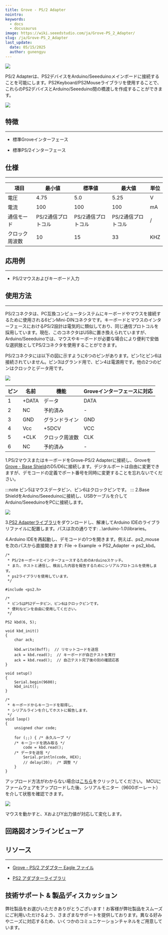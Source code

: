 ```yaml
---
title: Grove - PS/2 Adapter
nointro:
keywords:
  - docs
  - docusaurus
image: https://wiki.seeedstudio.com/ja/Grove-PS_2_Adapter/
slug: /ja/Grove-PS_2_Adapter
last_update:
  date: 05/15/2025
  author: gunengyu
---
```



 ![](https://files.seeedstudio.com/wiki/Grove-PS_2_Adapter/img/PS221_sensor.jpg)

PS/2 Adapterは、PS2デバイスをArduino/Seeeduinoメインボードに接続することを可能にします。PS2Keyboard/PS2Mouseライブラリを使用することで、これらのPS2デバイスとArduino/Seeeduino間の橋渡しを作成することができます。

[![](https://files.seeedstudio.com/wiki/Seeed-WiKi/docs/images/300px-Get_One_Now_Banner-ragular.png)](https://www.seeedstudio.com/Grove-PS%262-Adapter-p-966.html)

## 特徴

---

* 標準Groveインターフェース

* 標準PS/2インターフェース

## 仕様

---
| 項目 | 最小値 | 標準値 | 最大値 | 単位 |
|------|--------|--------|--------|------|
| 電圧 | 4.75 | 5.0 | 5.25 | V |
| 電流 | 100 | 100 | 100 | mA |
| 通信モード | PS/2通信プロトコル | PS/2通信プロトコル | PS/2通信プロトコル | / |
| クロック周波数 | 10 | 15 | 33 | KHZ |

## 応用例

---

* PS/2マウスおよびキーボード入力

## 使用方法

---
PS/2コネクタは、PC互換コンピュータシステムにキーボードやマウスを接続するために使用される6ピンMini-DINコネクタです。キーボードとマウスのインターフェースにおけるPS/2設計は電気的に類似しており、同じ通信プロトコルを採用しています。現在、このコネクタはUSBに置き換えられていますが、Arduino/Seeeduinoでは、マウスやキーボードが必要な場合により便利で安価な選択肢としてPS/2コネクタを使用することができます。

PS/2コネクタには以下の図に示すように6つのピンがあります。ピン1とピン6は接続されていません。ピン3はグランド用で、ピン4は電源用です。他の2つのピンはクロックとデータ用です。

 ![](https://files.seeedstudio.com/wiki/Grove-PS_2_Adapter/img/MiniDIN-6_Connector.svg.png)

| ピン | 名前 | 機能 | Groveインターフェースに対応 |
|------|------|------|---------------------------|
| 1 | +DATA | データ | DATA |
| 2 | NC | 予約済み | - |
| 3 | GND | グランドライン | GND |
| 4 | Vcc | +5DCV | VCC |
| 5 | +CLK | クロック周波数 | CLK |
| 6 | NC | 予約済み | - |

1.PS/2マウスまたはキーボードをGrove-PS/2 Adapterに接続し、Groveを[Grove - Base Shield](https://www.seeedstudio.com/depot/grove-base-shield-p-754.html?cPath=132_134)のD5/D6に接続します。デジタルポートは自由に変更できますが、デモコードの定義でポート番号を同時に変更することを忘れないでください。

:::note
     ピン5はマウスデータピン、ピン6はクロックピンです。
:::
 2.Base ShieldをArduino/Seeeduinoに接続し、USBケーブルを介してArduino/SeeeduinoをPCに接続します。

![](https://files.seeedstudio.com/wiki/Grove-PS_2_Adapter/img/PS2_sensorss.jpg)

3.[PS2 Adapterライブラリ](https://files.seeedstudio.com/wiki/Grove-PS_2_Adapter/res/PS2_Adapter_Library.zip)をダウンロードし、解凍してArduino IDEのライブラリファイルに配置します。パスは次の通りです: ..\arduino-1.0\libraries。

4.Arduino IDEを再起動し、デモコードの1つを開きます。例えば、ps2_mouseを次のパスから直接開きます: File -> Example -> PS2_Adapter -> ps2_kbd。

```
/*
 * PS/2キーボードとインターフェースするためのArduinoスケッチ。
 * また、ホストと通信し、検出した内容を報告するためにシリアルプロトコルを使用します。
 * ps2ライブラリを使用しています。
 */

#include <ps2.h>

/*
 * ピン5はPS2データピン、ピン6はクロックピンです。
 * 便利なピンを自由に使用してください。
 */

PS2 kbd(6, 5);

void kbd_init()
{
    char ack;

    kbd.write(0xff);  // リセットコードを送信
    ack = kbd.read();  // キーボードが自己テストを実行
    ack = kbd.read();  // 自己テスト完了後の別の確認応答
}

void setup()
{
    Serial.begin(9600);
    kbd_init();
}

/*
 * キーボードからキーコードを取得し、
 * シリアルラインを介してホストに報告します。
 */
void loop()
{
    unsigned char code;

    for (;;) { /* 永久ループ */
    /* キーコードを読み取る */
        code = kbd.read();
    /* データを送信 */
        Serial.println(code, HEX);
        // delay(20);  /* 調整 */
    }
}
```

アップロード方法がわからない場合は[こちら](https://www.seeedstudio.com/wiki/Upload_Code)をクリックしてください。
 MCUにファームウェアをアップロードした後、シリアルモニター（9600ボーレート）を介して状態を確認できます。

 ![](https://files.seeedstudio.com/wiki/Grove-PS_2_Adapter/img/Result.jpg)

 マウスを動かすと、XおよびY出力値が対応して変化します。

## 回路図オンラインビューア

<div className="altium-ecad-viewer" data-project-src="https://files.seeedstudio.com/wiki/Grove-PS_2_Adapter/res/Grove-PS2_Adapter_eagle_file.zip" style={{borderRadius: '0px 0px 4px 4px', height: 500, borderStyle: 'solid', borderWidth: 1, borderColor: 'rgb(241, 241, 241)', overflow: 'hidden', maxWidth: 1280, maxHeight: 700, boxSizing: 'border-box'}}>
</div>

## リソース

---

* [Grove - PS/2 アダプター Eagle ファイル](https://files.seeedstudio.com/wiki/Grove-PS_2_Adapter/res/Grove-PS2_Adapter_eagle_file.zip)

* [PS2 アダプターライブラリ](https://files.seeedstudio.com/wiki/Grove-PS_2_Adapter/res/PS2_Adapter_Library.zip)

## 技術サポート & 製品ディスカッション

弊社製品をお選びいただきありがとうございます！お客様が弊社製品をスムーズにご利用いただけるよう、さまざまなサポートを提供しております。異なる好みやニーズに対応するため、いくつかのコミュニケーションチャネルをご用意しています。

<div class="button_tech_support_container">
<a href="https://forum.seeedstudio.com/" class="button_forum"></a> 
<a href="https://www.seeedstudio.com/contacts" class="button_email"></a>
</div>

<div class="button_tech_support_container">
<a href="https://discord.gg/eWkprNDMU7" class="button_discord"></a> 
<a href="https://github.com/Seeed-Studio/wiki-documents/discussions/69" class="button_discussion"></a>
</div>